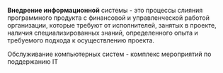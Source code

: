 **Внедрение информационной** системы - это процессы слияния программного продукта с финансовой и управленческой работой организации, которые требуют от исполнителей, занятых в проекте, наличия специализированных знаний, определенного опыта и требуемого подхода к осуществлению проекта.

Обслуживание компьютерных систем - комплекс мероприятий по поддержанию IT